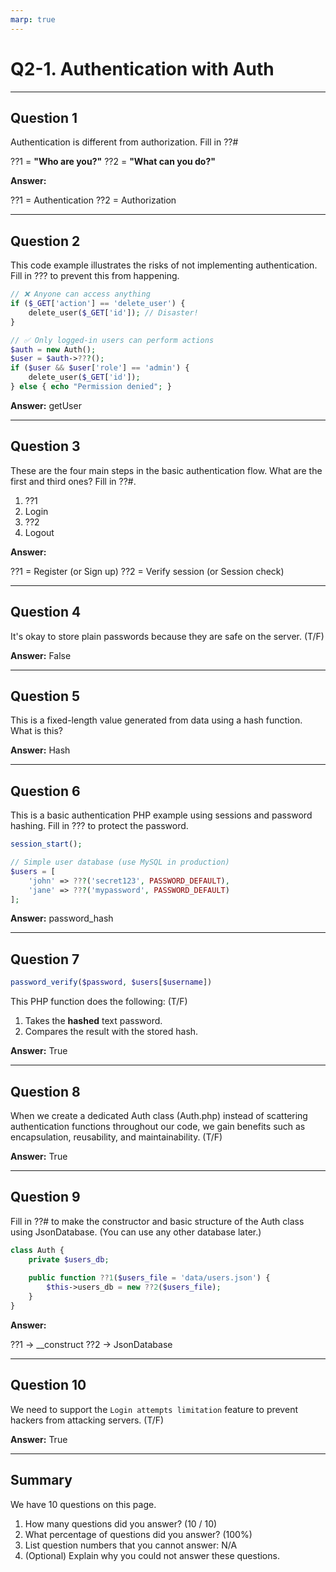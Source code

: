 ```yaml
---
marp: true
---
```


# Q2-1. Authentication with Auth

---

## Question 1

Authentication is different from authorization.
Fill in ??#

??1 = **"Who are you?"**
??2 = **"What can you do?"**

**Answer:**

??1 = Authentication
??2 = Authorization

---

## Question 2

This code example illustrates the risks of not implementing authentication. Fill in ??? to prevent this from happening.

```php
// ❌ Anyone can access anything
if ($_GET['action'] == 'delete_user') {
    delete_user($_GET['id']); // Disaster!
}
```

```php
// ✅ Only logged-in users can perform actions
$auth = new Auth();
$user = $auth->???();
if ($user && $user['role'] == 'admin') {
    delete_user($_GET['id']);
} else { echo "Permission denied"; }
```

**Answer:**
getUser

---

## Question 3

These are the four main steps in the basic authentication flow. What are the first and third ones? Fill in ??#.

1. ??1
2. Login
3. ??2
4. Logout

**Answer:**

??1 = Register (or Sign up)
??2 = Verify session (or Session check)

---

## Question 4

It's okay to store plain passwords because they are safe on the server. (T/F)

**Answer:**
False

---

## Question 5

This is a fixed-length value generated from data using a hash function. What is this?

**Answer:**
Hash

---

## Question 6

This is a basic authentication PHP example using sessions and password hashing. Fill in ??? to protect the password.

```php
session_start();

// Simple user database (use MySQL in production)
$users = [
    'john' => ???('secret123', PASSWORD_DEFAULT),
    'jane' => ???('mypassword', PASSWORD_DEFAULT)
];
```

**Answer:**
password_hash

---

## Question 7

```php
password_verify($password, $users[$username])
```

This PHP function does the following: (T/F)

1. Takes the **hashed** text password.
2. Compares the result with the stored hash.

**Answer:**
True

---

## Question 8

When we create a dedicated Auth class (Auth.php) instead of scattering authentication functions throughout our code, we gain benefits such as encapsulation, reusability, and maintainability. (T/F)

**Answer:**
True

---

## Question 9

Fill in ??# to make the constructor and basic structure of the Auth class using JsonDatabase. (You can use any other database later.)

```php
class Auth {
    private $users_db;
    
    public function ??1($users_file = 'data/users.json') {
        $this->users_db = new ??2($users_file);
    }
}
```

**Answer:**

??1 → __construct
??2 → JsonDatabase

---

## Question 10

We need to support the `Login attempts limitation` feature to prevent hackers from attacking servers. (T/F)

**Answer:**
True

---

## Summary

We have 10 questions on this page.

1. How many questions did you answer? (10 / 10)
2. What percentage of questions did you answer? (100%)
3. List question numbers that you cannot answer: N/A
4. (Optional) Explain why you could not answer these questions.
